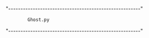 "------------------------------------------------------"

			Ghost.py

"------------------------------------------------------"
